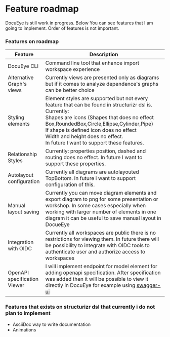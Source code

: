 # Feature roadmap

DocuEye is still work in progress. Below You can see features that I am going to implement. Order of features is not important.

### Features on roadmap

| Feature | Description | 
| ---- | ------ |
| DocuEye CLI | Command line tool that enhance import workspace experience |
| Alternative Graph's views | Currently views are presented only as diagrams but if it comes to analyze dependence's graphs can be better choice |
| Styling elements | Element styles are supported but not every feature that can be found in structurizr dsl is. Currently: <br /> Shapes are icons (Shapes that does no effect Box,RoundedBox,Circle,Ellipse,Cylinder,Pipe) <br /> If shape is defined icon does no effect <br /> Width and height does no effect. <br /> In future I want to support  these features. |
| Relationship Styles | Currently: properties position, dashed and routing does no effect. In future I want to support  these properties. |
| Autolayout configuration | Currently all diagrams are autolayouted TopBottom. In future i want to support configuration of this.|
| Manual layout saving | Currently you can move diagram elements and export diagram to png for some presentation or workshop. In some cases especially when working with larger number of elements in one diagram it can be useful to save manual layout in DocueEye |
| Integration with OIDC | Currently all workspaces are public there is no restrictions for viewing them. In future there will be possibility to integrate with OIDC tools to authenticate user and authorize access to workspaces |
| OpenAPI specification Viewer | I will implement endpoint for model element for adding openapi specification. After specification was added then it will be possible to view it directly in DocuEye for example using [swagger-ui](https://github.com/swagger-api/swagger-ui)  |


### Features that exists on structurizr dsl that currently i do not plan to implement
- AsciiDoc way to write documentation
- Animations
